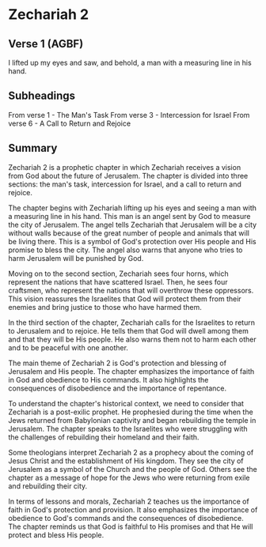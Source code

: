 # Zechariah 2

## Verse 1 (AGBF)

I lifted up my eyes and saw, and behold, a man with a measuring line in his hand.

## Subheadings

From verse 1 - The Man's Task
From verse 3 - Intercession for Israel
From verse 6 - A Call to Return and Rejoice

## Summary

Zechariah 2 is a prophetic chapter in which Zechariah receives a vision from God about the future of Jerusalem. The chapter is divided into three sections: the man's task, intercession for Israel, and a call to return and rejoice.

The chapter begins with Zechariah lifting up his eyes and seeing a man with a measuring line in his hand. This man is an angel sent by God to measure the city of Jerusalem. The angel tells Zechariah that Jerusalem will be a city without walls because of the great number of people and animals that will be living there. This is a symbol of God's protection over His people and His promise to bless the city. The angel also warns that anyone who tries to harm Jerusalem will be punished by God.

Moving on to the second section, Zechariah sees four horns, which represent the nations that have scattered Israel. Then, he sees four craftsmen, who represent the nations that will overthrow these oppressors. This vision reassures the Israelites that God will protect them from their enemies and bring justice to those who have harmed them.

In the third section of the chapter, Zechariah calls for the Israelites to return to Jerusalem and to rejoice. He tells them that God will dwell among them and that they will be His people. He also warns them not to harm each other and to be peaceful with one another.

The main theme of Zechariah 2 is God's protection and blessing of Jerusalem and His people. The chapter emphasizes the importance of faith in God and obedience to His commands. It also highlights the consequences of disobedience and the importance of repentance.

To understand the chapter's historical context, we need to consider that Zechariah is a post-exilic prophet. He prophesied during the time when the Jews returned from Babylonian captivity and began rebuilding the temple in Jerusalem. The chapter speaks to the Israelites who were struggling with the challenges of rebuilding their homeland and their faith.

Some theologians interpret Zechariah 2 as a prophecy about the coming of Jesus Christ and the establishment of His kingdom. They see the city of Jerusalem as a symbol of the Church and the people of God. Others see the chapter as a message of hope for the Jews who were returning from exile and rebuilding their city.

In terms of lessons and morals, Zechariah 2 teaches us the importance of faith in God's protection and provision. It also emphasizes the importance of obedience to God's commands and the consequences of disobedience. The chapter reminds us that God is faithful to His promises and that He will protect and bless His people.